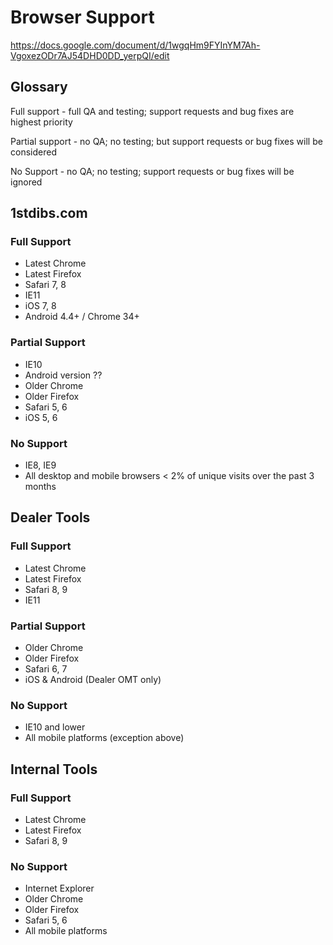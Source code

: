 # Browser Support

https://docs.google.com/document/d/1wgqHm9FYInYM7Ah-VgoxezODr7AJ54DHD0DD_yerpQI/edit

## Glossary

Full support - full QA and testing; support requests and bug fixes are highest priority

Partial support - no QA; no testing; but support requests or bug fixes will be considered

No Support - no QA; no testing; support requests or bug fixes will be ignored

## 1stdibs.com

### Full Support
- Latest Chrome
- Latest Firefox
- Safari 7, 8
- IE11
- iOS 7, 8
- Android 4.4+ / Chrome 34+

### Partial Support
- IE10
- Android version ??
- Older Chrome
- Older Firefox
- Safari 5, 6
- iOS 5, 6

### No Support
- IE8, IE9
- All desktop and mobile browsers < 2% of unique visits over the past 3 months

## Dealer Tools

### Full Support
- Latest Chrome
- Latest Firefox
- Safari 8, 9
- IE11

### Partial Support
- Older Chrome
- Older Firefox
- Safari 6, 7
- iOS & Android (Dealer OMT only)

### No Support
- IE10 and lower
- All mobile platforms (exception above)

## Internal Tools

### Full Support
- Latest Chrome
- Latest Firefox
- Safari 8, 9

### No Support
- Internet Explorer
- Older Chrome
- Older Firefox
- Safari 5, 6
- All mobile platforms
